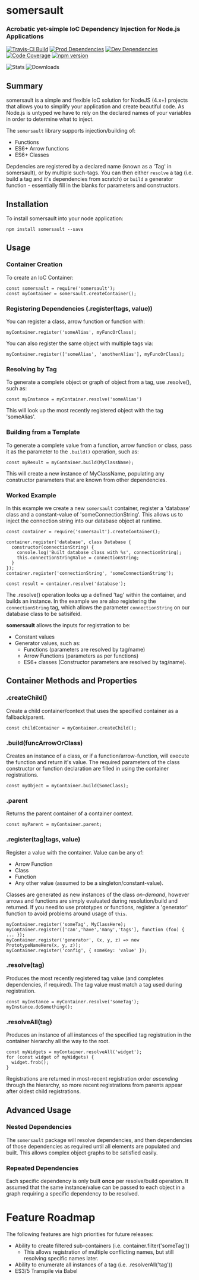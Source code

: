 # somersault
### Acrobatic yet-simple IoC Dependency Injection for Node.js Applications
[![Travis-CI Build](https://travis-ci.org/steve-gray/somersault.svg?branch=master)](https://travis-ci.org/steve-gray/somersault)
[![Prod Dependencies](https://david-dm.org/steve-gray/somersault/status.svg)](https://david-dm.org/steve-gray/somersault)
[![Dev Dependencies](https://david-dm.org/steve-gray/somersault/dev-status.svg)](https://david-dm.org/steve-gray/somersault#info=devDependencies)
[![Code Coverage](https://coveralls.io/repos/github/steve-gray/somersault/badge.svg?branch=master)](https://coveralls.io/github/steve-gray/somersault)
[![npm version](https://badge.fury.io/js/somersault.svg)](https://badge.fury.io/js/somersault)

![Stats]( https://nodei.co/npm/somersault.png?downloads=true&downloadRank=true&stars=true)
![Downloads](https://nodei.co/npm-dl/somersault.png?height=2)

## Summary
somersault is a simple and flexible IoC solution for NodeJS (4.x+) projects that allows you to
simplify your application and create beautiful code. As Node.js is untyped we have to rely on the
declared names of your variables in order to determine what to inject.

The `somersault` library supports injection/building of:

  - Functions
  - ES6+ Arrow functions
  - ES6+ Classes

Depdencies are registered by a declared name (known as a 'Tag' in somersault), or by
multiple such-tags. You can then either `resolve` a tag (i.e. build a tag and it's
dependencies from scratch) or `build` a generator function - essentially fill in the
blanks for parameters and constructors.

## Installation
To install somersault into your node application:

    npm install somersault --save

## Usage
### Container Creation
To create an IoC Container:

    const somersault = require('somersault');
    const myContainer = somersault.createContainer();

### Registering Dependencies (.register(tags, value))
You can register a class, arrow function or function with:

    myContainer.register('someAlias', myFuncOrClass);

You can also register the same object with multiple tags via:

    myContainer.register(['someAlias', 'anotherAlias'], myFuncOrClass);

### Resolving by Tag
To generate a complete object or graph of object from a tag, use .resolve(), such as:

    const myInstance = myContainer.resolve('someAlias')

This will look up the most recently registered object with the tag 'someAlias'.

### Building from a Template
To generate a complete value from a function, arrow function or class, pass it as the
parameter to the `.build()` operation, such as:

    const myResult = myContainer.build(MyClassName);

This will create a new instance of MyClassName, populating any constructor parameters
that are known from other dependencies.

### Worked Example
In this example we create a new `somersault` container, register a 'database' class
and a constant-value of 'someConnectionString'. This allows us to inject the connection
string into our database object at runtime.

    const container = require('somersault').createContainer();

    container.register('database', class Database {
      constructor(connectionString) {
        console.log('Built database class with %s', connectionString);
        this.connectionStringValue = connectionString;
      }
    });
    container.register('connectionString', 'someConnectionString');

    const result = container.resolve('database');

The .resolve() operation looks up a defined 'tag' within the container, and builds
an instance. In the example we are also registering the `connectionString` tag, which
allows the parameter `connectionString` on our database class to be satisifeid.

__somersault__ allows the inputs for registration to be:

  - Constant values
  - Generator values, such as:
      - Functions (parameters are resolved by tag/name)
      - Arrow Functions (parameters as per functions)
      - ES6+ classes (Constructor parameters are resolved by tag/name).

## Container Methods and Properties
### .createChild()
Create a child container/context that uses the specified container as a fallback/parent.

    const childContainer = myContainer.createChild();

### .build(funcArrowOrClass)
Creates an instance of a class, or if a function/arrow-function, will execute the function and return
it's value. The required parameters of the class constructor or function declaration are filled in using
the container registrations.

    const myObject = myContainer.build(SomeClass);

### .parent
Returns the parent container of a container context.

    const myParent = myContainer.parent;

### .register(tag|tags, value)
Register a value with the container. Value can be any of:
  - Arrow Function
  - Class
  - Function
  - Any other value (assumed to be a singleton/constant-value).

Classes are generated as new instances of the class *on-demand*, however arrows and functions
are simply evaluated during resolution/build and returned. If you need to use prototypes or
functions, register a 'generator' function to avoid problems around usage of `this`.

    myContainer.register('someTag', MyClassHere);
    myContainer.register(['can','have','many','tags'], function (foo) { ... });
    myContainer.register('generator', (x, y, z) => new PrototypeNameHere(x, y, z));
    myContainer.register('config', { someKey: 'value' });

### .resolve(tag)
Produces the most recently registered tag value (and completes dependencies, if required). The tag value
must match a tag used during registration.

    const myInstance = myContainer.resolve('someTag');
    myInstance.doSomething();

### .resolveAll(tag)
Produces an instance of all instances of the specified tag registration in the container hierarchy all the
way to the root.

    const myWidgets = myContainer.resolveAll('widget');
    for (const widget of myWidgets) {
      widget.frob();
    }

Registrations are returned in most-recent registration order _ascending_ through the hierarchy,
so more recent registrations from parents appear after oldest child registrations.

## Advanced Usage
### Nested Dependencies
The `somersault` package will resolve dependencies, and then dependencies of those
dependencies as required until all elements are populated and built. This allows
complex object graphs to be satisfied easily.

### Repeated Dependencies
Each specific dependency is only built __once__ per resolve/build operation. It assumed
that the same instance/value can be passed to each object in a graph requiring a specific
dependency to be resolved.

# Feature Roadmap
The following features are high priorities for future releases:

  - Ability to create filtered sub-containers (i.e. container.filter('someTag'))
      - This allows registration of multiple conflicting names, but still resolving specific names later.
  - Ability to enumerate all instances of a tag (i.e. .resolverAll('tag'))
  - ES3/5 Transpile via Babel
